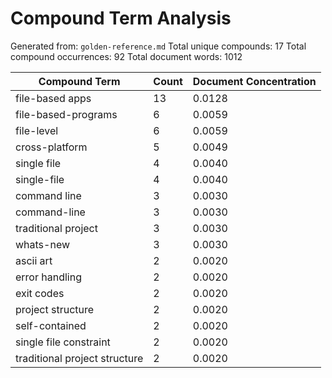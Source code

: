 # Compound Term Analysis

Generated from: `golden-reference.md`
Total unique compounds: 17
Total compound occurrences: 92
Total document words: 1012

| Compound Term | Count | Document Concentration |
|---------------|-------|------------------------|
| file-based apps | 13 | 0.0128 |
| file-based-programs | 6 | 0.0059 |
| file-level | 6 | 0.0059 |
| cross-platform | 5 | 0.0049 |
| single file | 4 | 0.0040 |
| single-file | 4 | 0.0040 |
| command line | 3 | 0.0030 |
| command-line | 3 | 0.0030 |
| traditional project | 3 | 0.0030 |
| whats-new | 3 | 0.0030 |
| ascii art | 2 | 0.0020 |
| error handling | 2 | 0.0020 |
| exit codes | 2 | 0.0020 |
| project structure | 2 | 0.0020 |
| self-contained | 2 | 0.0020 |
| single file constraint | 2 | 0.0020 |
| traditional project structure | 2 | 0.0020 |
